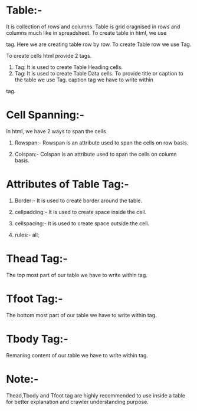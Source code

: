 # Table:-

It is collection of rows and columns. Table is grid oragnised in rows and columns much like in spreadsheet. To create table in html, we use

tag. Here we are creating table row by row. To create Table row we use Tag.

To create cells html provide 2 tags.

1. Tag: It is used to create Table Heading cells.
2. Tag: It is used to create Table Data cells.
To provide title or caption to the table we use Tag. caption tag we have to write within

tag.

# Cell Spanning:-
In html, we have 2 ways to span the cells

1. Rowspan:- Rowspan is an attribute used to span the cells on row basis.

2. Colspan:- Colspan is an attribute used to span the cells on column basis.

# Attributes of Table Tag:-

1. Border:- It is used to create border around the table.

2. cellpadding:- It is used to create space inside the cell.

3. cellspacing:- It is used to create space outside the cell.

4. rules:- all;

# Thead Tag:-

The top most part of our table we have to write within tag.

# Tfoot Tag:-

The bottom most part of our table we have to write within tag.

# Tbody Tag:-

Remaning content of our table we have to write within tag.

# Note:-

Thead,Tbody and Tfoot tag are highly recommended to use inside a table for better explanation and crawler understanding purpose.